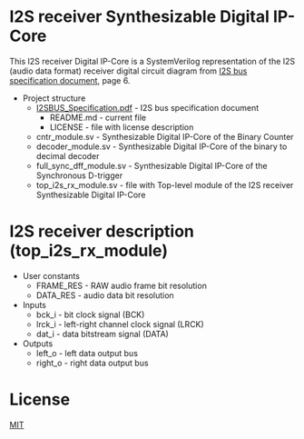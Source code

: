 # I2S receiver Synthesizable Digital IP-Core

This I2S receiver Digital IP-Core is a SystemVerilog representation of the I2S (audio data format) receiver digital circuit diagram from [I2S bus specification document](./I2SBUS_Specification.pdf "I2S bus specification"), page 6.

* Project structure
  * [I2SBUS_Specification.pdf](./I2SBUS_Specification.pdf "I2S bus specification") - I2S bus specification document
	* README.md - current file
	* LICENSE - file with license description
  * cntr_module.sv - Synthesizable Digital IP-Core of the Binary Counter
  * decoder_module.sv  - Synthesizable Digital IP-Core of the binary to decimal decoder
  * full_sync_dff_module.sv - Synthesizable Digital IP-Core of the Synchronous D-trigger
  * top_i2s_rx_module.sv - file with Top-level module of the I2S receiver Synthesizable Digital IP-Core

# I2S receiver description (top_i2s_rx_module)

* User constants
  * FRAME_RES - RAW audio frame bit resolution
  * DATA_RES - audio data bit resolution
* Inputs
  * bck_i - bit clock signal (BCK)
  * lrck_i - left-right channel clock signal (LRCK)
  * dat_i - data bitstream signal (DATA)
* Outputs
  * left_o - left data output bus
  * right_o - right data output bus
  
# License
  
[MIT](./LICENSE "License Description")
